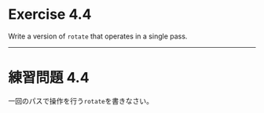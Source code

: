 # Exercise 4.4
Write a version of `rotate` that operates in a single pass.

---
# 練習問題 4.4
一回のパスで操作を行う`rotate`を書きなさい。
